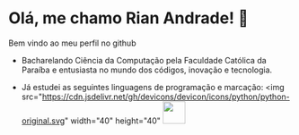 # Olá, me chamo Rian Andrade! 👋
Bem vindo ao meu perfil no github

- Bacharelando Ciência da Computação pela Faculdade Católica da Paraíba
e entusiasta no mundo dos códigos, inovação e tecnologia.

- Já estudei as seguintes linguagens de programação e marcação:
<img src="https://cdn.jsdelivr.net/gh/devicons/devicon/icons/python/python-original.svg" width="40" height="40" 
            <img src="https://cdn.jsdelivr.net/gh/devicons/devicon/icons/html5/html5-original.svg" width="40" height="40" />
          
          
